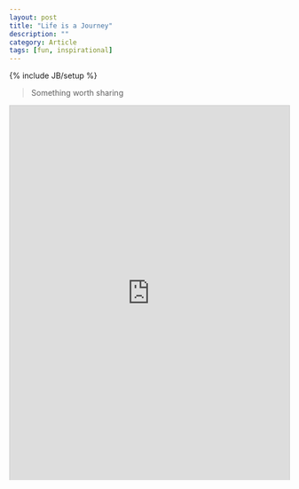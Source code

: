 ```yaml
---
layout: post
title: "Life is a Journey"
description: ""
category: Article
tags: [fun, inspirational]
---
```

{% include JB/setup %}


> Something worth sharing 

<div class="well">
   <iframe src="http://www.slideshare.net/slideshow/embed_code/7504327" width="895" height="675" frameborder="0" marginwidth="0" marginheight="0" scrolling="no" style="border:1px solid #CCC; border-width:1px 1px 0; margin-bottom:5px; max-width: 100%;" > </iframe>
</div>

